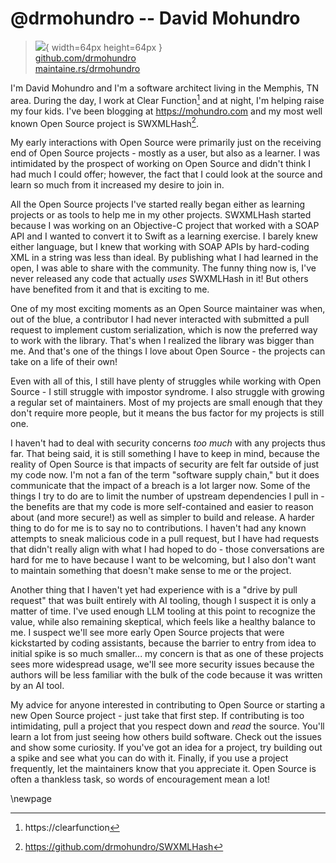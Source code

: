 # @drmohundro -- David Mohundro

> ![](https://github.com/drmohundro.png){ width=64px height=64px }  
> [github.com/drmohundro](https://github.com/drmohundro)  
> [maintaine.rs/drmohundro](https://maintaine.rs/drmohundro)

I'm David Mohundro and I'm a software architect living in the Memphis, TN area. During the day, I work at Clear Function[^250] and at night, I'm helping raise my four kids. I've been blogging at https://mohundro.com and my most well known Open Source project is SWXMLHash[^249].

My early interactions with Open Source were primarily just on the receiving end of Open Source projects - mostly as a user, but also as a learner. I was intimidated by the prospect of working on Open Source and didn't think I had much I could offer; however, the fact that I could look at the source and learn so much from it increased my desire to join in.

All the Open Source projects I've started really began either as learning projects or as tools to help me in my other projects. SWXMLHash started because I was working on an Objective-C project that worked with a SOAP API and I wanted to convert it to Swift as a learning exercise. I barely knew either language, but I knew that working with SOAP APIs by hard-coding XML in a string was less than ideal. By publishing what I had learned in the open, I was able to share with the community. The funny thing now is, I've never released any code that actually _uses_ SWXMLHash in it! But others have benefited from it and that is exciting to me.

One of my most exciting moments as an Open Source maintainer was when, out of the blue, a contributor I had never interacted with submitted a pull request to implement custom serialization, which is now the preferred way to work with the library. That's when I realized the library was bigger than me. And that's one of the things I love about Open Source - the projects can take on a life of their own!

Even with all of this, I still have plenty of struggles while working with Open Source - I still struggle with impostor syndrome. I also struggle with growing a regular set of maintainers. Most of my projects are small enough that they don't require more people, but it means the bus factor for my projects is still one.

I haven't had to deal with security concerns _too much_ with any projects thus far. That being said, it is still something I have to keep in mind, because the reality of Open Source is that impacts of security are felt far outside of just my code now. I'm not a fan of the term "software supply chain," but it does communicate that the impact of a breach is a lot larger now. Some of the things I try to do are to limit the number of upstream dependencies I pull in - the benefits are that my code is more self-contained and easier to reason about (and more secure!) as well as simpler to build and release. A harder thing to do for me is to say no to contributions. I haven't had any known attempts to sneak malicious code in a pull request, but I have had requests that didn't really align with what I had hoped to do - those conversations are hard for me to have because I want to be welcoming, but I also don't want to maintain something that doesn't make sense to me or the project.

Another thing that I haven't yet had experience with is a "drive by pull request" that was built entirely with AI tooling, though I suspect it is only a matter of time. I've used enough LLM tooling at this point to recognize the value, while also remaining skeptical, which feels like a healthy balance to me. I suspect we'll see more early Open Source projects that were kickstarted by coding assistants, because the barrier to entry from idea to initial spike is so much smaller... my concern is that as one of these projects sees more widespread usage, we'll see more security issues because the authors will be less familiar with the bulk of the code because it was written by an AI tool.

My advice for anyone interested in contributing to Open Source or starting a new Open Source project - just take that first step. If contributing is too intimidating, pull a project that you respect down and _read_ the source. You'll learn a lot from just seeing how others build software. Check out the issues and show some curiosity. If you've got an idea for a project, try building out a spike and see what you can do with it. Finally, if you use a project frequently, let the maintainers know that you appreciate it. Open Source is often a thankless task, so words of encouragement mean a lot!

\newpage


[^249]: https://github.com/drmohundro/SWXMLHash
[^250]: https://clearfunction

